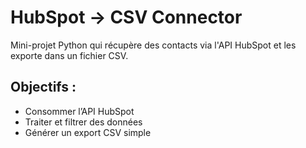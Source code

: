 # HubSpot → CSV Connector

Mini-projet Python qui récupère des contacts via l'API HubSpot et les exporte dans un fichier CSV.

## Objectifs :
- Consommer l’API HubSpot
- Traiter et filtrer des données
- Générer un export CSV simple